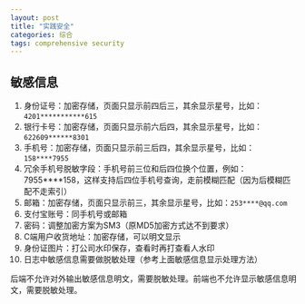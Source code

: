```yaml
---
layout: post
title: "实践安全"
categories: 综合
tags: comprehensive security
---
```




## 敏感信息

1. 身份证号：加密存储，页面只显示前四后三，其余显示星号，比如：`4201***********615`
2. 银行卡号：加密存储，页面只显示前六后四，其余显示星号，比如：`622609******8301`
3. 手机号：加密存储，页面只显示前三后四，其余显示星号，比如：`158****7955`
3. 冗余手机号脱敏字段：手机号前三位和后四位换个位置，例如：7955****158，这样支持后四位手机号查询，走前模糊匹配（因为后模糊匹配不走索引）
4. 邮箱：加密存储，页面只显示前三，其余显示星号，比如：`253****@qq.com`
5. 支付宝账号：同手机号或邮箱
6. 密码：调整加密方案为SM3（原MD5加密方式达不到要求）
7. C端用户收货地址：加密存储，可以明文显示
8. 身份证图片：打公司水印保存，查看时再打查看人水印
9. 日志中敏感信息需要做脱敏处理（参考上面敏感信息显示处理方法）



后端不允许对外输出敏感信息明文，需要脱敏处理。前端也不允许显示敏感信息明文，需要脱敏处理。